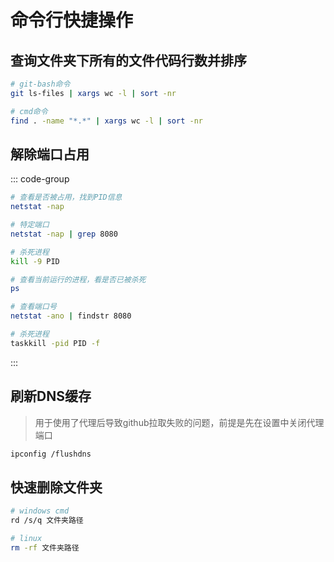 # 命令行快捷操作

## 查询文件夹下所有的文件代码行数并排序

```bash
# git-bash命令
git ls-files | xargs wc -l | sort -nr

# cmd命令
find . -name "*.*" | xargs wc -l | sort -nr
```

## 解除端口占用
::: code-group

```bash [linux]
# 查看是否被占用，找到PID信息
netstat -nap

# 特定端口
netstat -nap | grep 8080

# 杀死进程
kill -9 PID

# 查看当前运行的进程，看是否已被杀死
ps
```

```bash [windows]
# 查看端口号
netstat -ano | findstr 8080

# 杀死进程
taskkill -pid PID -f
```

:::

## 刷新DNS缓存

> 用于使用了代理后导致github拉取失败的问题，前提是先在设置中关闭代理端口

```bash [windows]
ipconfig /flushdns
```

## 快速删除文件夹

```bash
# windows cmd
rd /s/q 文件夹路径

# linux
rm -rf 文件夹路径
```

